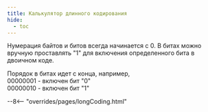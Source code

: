 ```yaml
---
title: Калькулятор длинного кодирования
hide:
  - toc
---
```


Нумерация байтов и битов всегда начинается с 0. В битах можно вручную проставлять "1" для включения определенного бита в двоичном коде.  

Порядок в битах идет с конца, например,  
00000001 - включен бит "0"  
00000010 - включен бит "1"  

--8<-- "overrides/pages/longCoding.html"